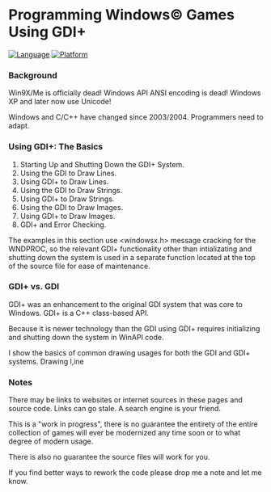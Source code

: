 # Programming Windows© Games Using GDI+

[![Language](https://img.shields.io/badge/Language%20-C++-blue.svg)](https://github.com/GeorgePimpleton/Win32-games/)
[![Platform](https://img.shields.io/badge/Platform%20-Win32-blue.svg)](https://github.com/GeorgePimpleton/Win32-games/)

### Background

Win9X/Me is officially dead!  Windows API ANSI encoding is dead!  Windows XP and later now use Unicode!

Windows and C/C++ have changed since 2003/2004.  Programmers need to adapt.

### Using GDI+: The Basics

1. Starting Up and Shutting Down the GDI+ System.
2. Using the GDI to Draw Lines.
3. Using GDI+ to Draw Lines.
4. Using the GDI to Draw Strings.
5. Using GDI+ to Draw Strings.
6. Using the GDI to Draw Images.
7. Using GDI+ to Draw Images.
8. GDI+ and Error Checking.

The examples in this section use <windowsx.h> message cracking for the WNDPROC, so the relevant GDI+ functionality other than intializating and shutting down the system is used in a separate function located at the top of the source file for ease of maintenance.

### GDI+ vs. GDI

GDI+ was an enhancement to the original GDI system that was core to Windows.  GDI+ is a C++ class-based API.

Because it is newer technology than the GDI using GDI+ requires initializing and shutting down the system in WinAPI code.

I show the basics of common drawing usages for both the GDI and GDI+ systems.  Drawing l,ine

### Notes

There may be links to websites or internet sources in these pages and source code. Links can go stale. A search engine is your friend.

This is a "work in progress", there is no guarantee the entirety of the entire collection of games will ever be modernized any time soon or to what degree of modern usage.

There is also no guarantee the source files will work for you.

If you find better ways to rework the code please drop me a note and let me know.